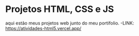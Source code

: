 # Projetos HTML, CSS e JS 

aqui estâo meus projetos web junto do meu portifolio.
-LINK: https://atividades-html5.vercel.app/ 
